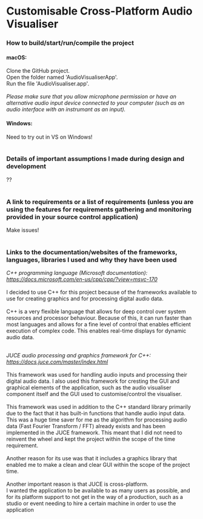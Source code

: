 # Customisable Cross-Platform Audio Visualiser


### How to build/start/run/compile the project

#### macOS:
Clone the GitHub project.<br>
Open the folder named 'AudioVisualiserApp'.<br>
Run the file 'AudioVisualiser.app'.<br><br>
*Please make sure that you allow microphone permission or have an alternative audio input device connected to your computer (such as an audio interface with an instrumant as an input).*
<br>
#### Windows:
Need to try out in VS on Windows!
<br><br>

### Details of important assumptions I made during design and development

??
<br><br>

### A link to requirements or a list of requirements (unless you are using the features for requirements gathering and monitoring provided in your source control application)

Make issues!
<br><br>

### Links to the documentation/websites of the frameworks, languages, libraries I used and why they have been used

*C++ programming language (Microsoft documentation):
https://docs.microsoft.com/en-us/cpp/cpp/?view=msvc-170*
<br><br>
I decided to use C++ for this project because of the frameworks available to use for creating graphics and for processing digital audio data.
<br><br>
C++ is a very flexible language that allows for deep control over system resources and processor behaviour. Because of this, it can run faster than most languages and allows for a fine level of control that enables efficient execution of complex code. This enables real-time displays for dynamic audio data.
<br><br>

*JUCE audio processing and graphics framework for C++:
https://docs.juce.com/master/index.html*
<br><br>
This framework was used for handling audio inputs and processing their digital audio data.
I also used this framework for cresting the GUI and graphical elements of the application, such as the audio visualiser component itself and the GUI used to customise/control the visualiser.
<br><br>
This framework was used in addition to the C++ standard library primarily due to the fact that it has built-in functions that handle audio input data. This was a huge time saver for me as the algorithm for processing audio data (Fast Fourier Transform / FFT) already exists and has been implemented in the JUCE framework. This meant that I did not need to reinvent the wheel and kept the project within the scope of the time requirement.
<br><br>
Another reason for its use was that it includes a graphics library that enabled me to make a clean and clear GUI within the scope of the project time.
<br><br>
Another important reason is that JUCE is cross-platform.<br>
I wanted the application to be available to as many users as possible, and for its platform support to not get in the way of a production, such as a studio or event needing to hire a certain machine in order to use the application
